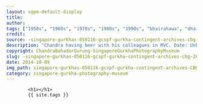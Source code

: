 ```yaml
---
layout: sgpm-default-display
title: 
author: 
tags: ["1950s", "1960s", "1970s", "1980s", "1990s", "bhairahawa", "dharan", "gurkhas", "kathmandu", "nepal", "pokhara", "singapore", "singapore gurkha archive", "singapore gurkha old photographs", "singapore gurkha photography museum", "singapore gurkhas"]
credit: 
source: -singapore-gurkhas-050116-gcspf-gurkha-contingent-archives-cbg-28
description: "Chandra having beer with his colleagues in MVC. Date: Unknown."
copyright: ChandraBahadurGurung-SingaporeGurkhaPhotographyMuseum
slug: -singapore-gurkhas-050116-gcspf-gurkha-contingent-archives-cbg-28
date: 2014-10-09
img_path: singapore-gurkhas-050116-gcspf-gurkha-contingent-archives-CBG-28.jpg
category: singapore-gurkha-photography-museum
---
```

	 		

	 		<h1></h1>
	 		{{ site.tags }}
	 		
